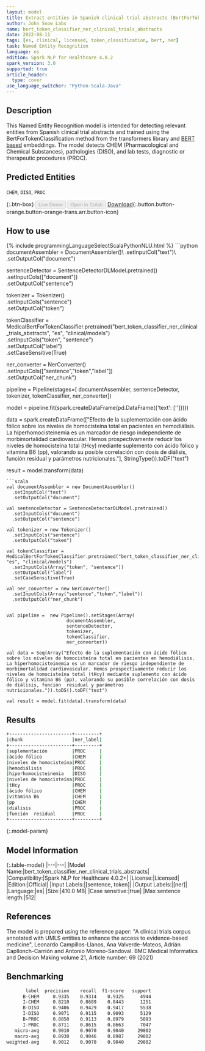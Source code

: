 ```yaml
---
layout: model
title: Extract entities in Spanish clinical trial abstracts (BertForTokenClassification)
author: John Snow Labs
name: bert_token_classifier_ner_clinical_trials_abstracts
date: 2022-08-11
tags: [es, clinical, licensed, token_classification, bert, ner]
task: Named Entity Recognition
language: es
edition: Spark NLP for Healthcare 4.0.2
spark_version: 3.0
supported: true
article_header:
  type: cover
use_language_switcher: "Python-Scala-Java"
---
```


## Description

This Named Entity Recognition model is intended for detecting relevant entities from Spanish clinical trial abstracts and trained using the BertForTokenClassification method from the transformers library and [BERT based](https://huggingface.co/dccuchile/bert-base-spanish-wwm-cased) embeddings. 
The model detects CHEM (Pharmacological and Chemical Substances), pathologies (DISO), and lab tests, diagnostic or therapeutic procedures (PROC).

## Predicted Entities

`CHEM`, `DISO`, `PROC`

{:.btn-box}
<button class="button button-orange" disabled>Live Demo</button>
<button class="button button-orange" disabled>Open in Colab</button>
[Download](https://s3.amazonaws.com/auxdata.johnsnowlabs.com/clinical/models/bert_token_classifier_ner_clinical_trials_abstracts_es_4.0.2_3.0_1660229117151.zip){:.button.button-orange.button-orange-trans.arr.button-icon}

## How to use



<div class="tabs-box" markdown="1">
{% include programmingLanguageSelectScalaPythonNLU.html %}
```python
documentAssembler = DocumentAssembler()\
  .setInputCol("text")\
  .setOutputCol("document")

sentenceDetector = SentenceDetectorDLModel.pretrained()\
  .setInputCols(["document"])\
  .setOutputCol("sentence")

tokenizer = Tokenizer()\
  .setInputCols("sentence")\
  .setOutputCol("token")

tokenClassifier = MedicalBertForTokenClassifier.pretrained("bert_token_classifier_ner_clinical_trials_abstracts", "es", "clinical/models")\
  .setInputCols("token", "sentence")\
  .setOutputCol("label")\
  .setCaseSensitive(True)

ner_converter = NerConverter()\
  .setInputCols(["sentence","token","label"])\
  .setOutputCol("ner_chunk")


pipeline =  Pipeline(stages=[
                      documentAssembler,
                      sentenceDetector,
                      tokenizer,
                      tokenClassifier,
                      ner_converter])

model = pipeline.fit(spark.createDataFrame(pd.DataFrame({'text': ['']})))


data = spark.createDataFrame(["Efecto de la suplementación con ácido fólico sobre los niveles de homocisteína total en pacientes en hemodiálisis. La hiperhomocisteinemia es un marcador de riesgo independiente de morbimortalidad cardiovascular. Hemos prospectivamente reducir los niveles de homocisteína total (tHcy) mediante suplemento con ácido fólico y vitamina B6 (pp), valorando su posible correlación con dosis de diálisis, función  residual y parámetros nutricionales."], StringType()).toDF("text")
                              
result = model.transform(data)

```
```scala
val documentAssembler = new DocumentAssembler()
  .setInputCol("text")
  .setOutputCol("document")

val sentenceDetector = SentenceDetectorDLModel.pretrained()
  .setInputCols("document")
  .setOutputCol("sentence")

val tokenizer = new Tokenizer()
  .setInputCols("sentence")
  .setOutputCol("token")

val tokenClassifier = MedicalBertForTokenClassifier.pretrained("bert_token_classifier_ner_clinical_trials_abstracts", "es", "clinical/models")
  .setInputCols(Array("token", "sentence"))
  .setOutputCol("label")
  .setCaseSensitive(True)

val ner_converter = new NerConverter()
  .setInputCols(Array("sentence","token","label"))
  .setOutputCol("ner_chunk")


val pipeline =  new Pipeline().setStages(Array(
                      documentAssembler,
                      sentenceDetector,
                      tokenizer,
                      tokenClassifier,
                      ner_converter))

val data = Seq(Array("Efecto de la suplementación con ácido fólico sobre los niveles de homocisteína total en pacientes en hemodiálisis. La hiperhomocisteinemia es un marcador de riesgo independiente de morbimortalidad cardiovascular. Hemos prospectivamente reducir los niveles de homocisteína total (tHcy) mediante suplemento con ácido fólico y vitamina B6 (pp), valorando su posible correlación con dosis de diálisis, función  residual y parámetros nutricionales.")).toDS().toDF("text")

val result = model.fit(data).transform(data)
```
</div>

## Results

```bash
+-----------------------+---------+
|chunk                  |ner_label|
+-----------------------+---------+
|suplementación         |PROC     |
|ácido fólico           |CHEM     |
|niveles de homocisteína|PROC     |
|hemodiálisis           |PROC     |
|hiperhomocisteinemia   |DISO     |
|niveles de homocisteína|PROC     |
|tHcy                   |PROC     |
|ácido fólico           |CHEM     |
|vitamina B6            |CHEM     |
|pp                     |CHEM     |
|diálisis               |PROC     |
|función  residual      |PROC     |
+-----------------------+---------+
```

{:.model-param}
## Model Information

{:.table-model}
|---|---|
|Model Name:|bert_token_classifier_ner_clinical_trials_abstracts|
|Compatibility:|Spark NLP for Healthcare 4.0.2+|
|License:|Licensed|
|Edition:|Official|
|Input Labels:|[sentence, token]|
|Output Labels:|[ner]|
|Language:|es|
|Size:|410.0 MB|
|Case sensitive:|true|
|Max sentence length:|512|

## References

The model is prepared using the reference paper: "A clinical trials corpus annotated with UMLS entities to enhance the access to evidence-based medicine", Leonardo Campillos-Llanos, Ana Valverde-Mateos, Adrián Capllonch-Carrión and Antonio Moreno-Sandoval. BMC Medical Informatics and Decision Making volume 21, Article number: 69 (2021)

## Benchmarking

```bash
       label  precision    recall  f1-score   support
      B-CHEM     0.9335    0.9314    0.9325      4944
      I-CHEM     0.8210    0.8689    0.8443      1251
      B-DISO     0.9406    0.9429    0.9417      5538
      I-DISO     0.9071    0.9115    0.9093      5129
      B-PROC     0.8850    0.9113    0.8979      5893
      I-PROC     0.8711    0.8615    0.8663      7047
   micro-avg     0.9010    0.9070    0.9040     29802
   macro-avg     0.8930    0.9046    0.8987     29802
weighted-avg     0.9012    0.9070    0.9040     29802

```